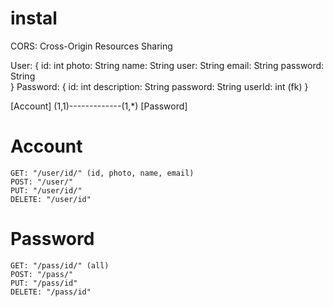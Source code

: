 # instal

CORS: Cross-Origin Resources Sharing

User: {
	id: int
	photo: String
	name: String
    user: String
	email: String
	password: String	
}
Password: {
    id: int
	description: String
	password: String
	userId: int (fk)
}

[Account] (1,1)-------------(1,*) [Password]

# Account <Allow>
	GET: "/user/id/" (id, photo, name, email)
	POST: "/user/"
	PUT: "/user/id/"
	DELETE: "/user/id"
	
# Password <Auth>
	GET: "/pass/id/" (all)
	POST: "/pass/"
	PUT: "/pass/id"
	DELETE: "/pass/id"